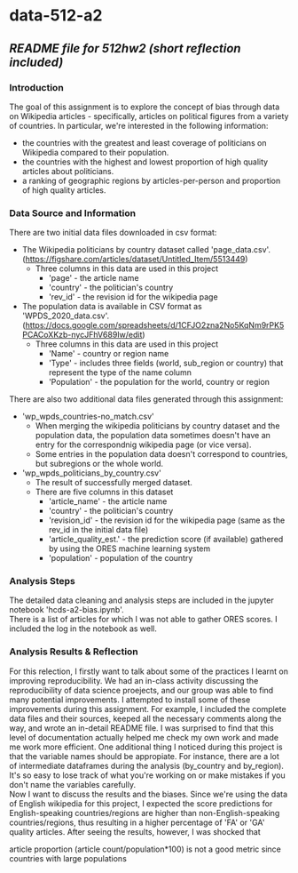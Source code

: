 # data-512-a2
*README file for 512hw2 (short reflection included)*
---

### Introduction <br>
The goal of this assignment is to explore the concept of bias through data on Wikipedia articles - specifically, articles on political figures from a variety of countries. In particular, we're interested in the following information:
- the countries with the greatest and least coverage of politicians on Wikipedia compared to their population.
- the countries with the highest and lowest proportion of high quality articles about politicians.
- a ranking of geographic regions by articles-per-person and proportion of high quality articles.

### Data Source and Information <br>
There are two initial data files downloaded in csv format:<br>
- The Wikipedia politicians by country dataset called 'page_data.csv'. (https://figshare.com/articles/dataset/Untitled_Item/5513449)
  - Three columns in this data are used in this project
    - 'page' - the article name
    - 'country' - the politician's country
    - 'rev_id' - the revision id for the wikipedia page
- The population data is available in CSV format as 'WPDS_2020_data.csv'. (https://docs.google.com/spreadsheets/d/1CFJO2zna2No5KqNm9rPK5PCACoXKzb-nycJFhV689Iw/edit)
  - Three columns in this data are used in this project
    - 'Name' - country or region name
    - 'Type' - includes three fields (world, sub_region or country) that represent the type of the name column
    - 'Population' - the population for the world, country or region

There are also two additional data files generated through this assignment:<br>
- 'wp_wpds_countries-no_match.csv'
  - When merging the wikipedia politicians by country dataset and the population data, the population data sometimes doesn't have an entry for the correspondnig wikipedia page (or vice versa).
  - Some entries in the population data doesn't correspond to countries, but subregions or the whole world.
- 'wp_wpds_politicians_by_country.csv'
  - The result of successfully merged dataset.
  - There are five columns in this dataset
    - 'article_name' - the article name
    - 'country' - the politician's country
    - 'revision_id' - the revision id for the wikipedia page (same as the rev_id in the initial data file)
    - 'article_quality_est.' - the prediction score (if available) gathered by using the ORES machine learning system
    - 'population' - population of the country

### Analysis Steps <br>
The detailed data cleaning and analysis steps are included in the jupyter notebook 'hcds-a2-bias.ipynb'.<br>
There is a list of articles for which I was not able to gather ORES scores. I included the log in the notebook as well.

### Analysis Results & Reflection <br>
For this relection, I firstly want to talk about some of the practices I learnt on improving reproducibility. We had an in-class activity discussing the reproducibility of data science proejects, and our group was able to find many potential improvements. I attempted to install some of these improvements during this assignment. For example, I included the complete data files and their sources, keeped all the necessary comments along the way, and wrote an in-detail README file. I was surprised to find that this level of documentation actually helped me check my own work and made me work more efficient. One additional thing I noticed during this project is that the variable names should be appropiate. For instance, there are a lot of intermediate dataframes during the analysis (by_country and by_region). It's so easy to lose track of what you're working on or make mistakes if you don't name the variables carefully. <br>
Now I want to discuss the results and the biases. Since we're using the data of English wikipedia for this project, I expected the score predictions for English-speaking countries/regions are higher than non-English-speaking countries/regions, thus resulting in a higher percentage of 'FA' or 'GA' quality articles. After seeing the results, however, I was shocked that

article proportion (article count/population*100) is not a good metric since countries with large populations 



